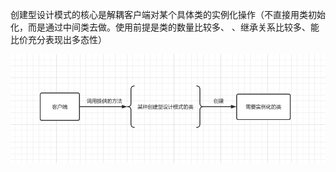 创建型设计模式的核心是解耦客户端对某个具体类的实例化操作（不直接用类初始化，而是通过中间类去做。使用前提是类的数量比较多、
、继承关系比较多、能比价充分表现出多态性）

![](https://raw.githubusercontent.com/hsxhr-10/Blog/master/image/%E8%AE%BE%E8%AE%A1%E6%A8%A1%E5%BC%8F-13.png)
